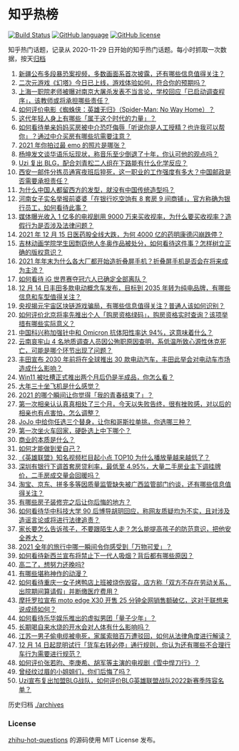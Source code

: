 # 知乎热榜
[![Build Status](https://github.com/ToWeLong/zhihu-hot-questions/workflows/CI/badge.svg)](https://github.com/ToWeLong/zhihu-hot-questions/actions)
[![GitHub language](https://img.shields.io/badge/language-golang-orange.svg)](https://golang.org/)
[![GitHub license](https://img.shields.io/github/license/ToWeLong/zhihu-hot-questions)](https://github.com/ToWeLong/zhihu-hot-questions/blob/main/LICENSE)

知乎热门话题，记录从 2020-11-29 日开始的知乎热门话题。每小时抓取一次数据，按天[归档](./archives)

<!-- BEGIN -->

1. [新疆公布多段暴恐案视频，多数画面系首次披露，还有哪些信息值得关注？](https://www.zhihu.com/question/505894448)
1. [二次元游戏《幻塔》今日已上线，游戏体验如何，符合你的预期吗？](https://www.zhihu.com/question/506206168)
1. [上海一职院老师被曝对南京大屠杀发表不当言论，学校回应「已启动调查程序」，该教师或将承担哪些责任？](https://www.zhihu.com/question/506361711)
1. [如何评价电影《蜘蛛侠：英雄无归》（Spider-Man: No Way Home）？](https://www.zhihu.com/question/499757064)
1. [这代年轻人身上有哪些「属于这个时代的力量」？](https://www.zhihu.com/question/505124375)
1. [如何看待单亲妈妈买房被中介恐吓侮辱「听说你是人工授精？也许我可以帮你」？通过中介买房有哪些坑需要注意？](https://www.zhihu.com/question/506350667)
1. [2021 年你拍过最 emo 的照片是哪张？](https://www.zhihu.com/question/505047679)
1. [杨坤发文谈华语乐坛现状，称音乐至少倒退了十年，你认可他的观点吗？](https://www.zhihu.com/question/506024264)
1. [Uzi 复出 BLG，配合刘青松二人组在下路能有什么化学反应？](https://www.zhihu.com/question/506213542)
1. [西安一邮件分拣员通宵夜班后猝死，这一职业的工作强度有多大？中国邮政是否需要承担责任？](https://www.zhihu.com/question/506381396)
1. [为什么中国人都留西方的发型，就没有中国传统造型吗？](https://www.zhihu.com/question/497907743)
1. [河南女子实名举报前婆婆「在银行吃空饷有 8 套房 9 间商铺」，官方称确为银行员工，如何看待此事？](https://www.zhihu.com/question/506206026)
1. [媒体曝光收入 1 亿多的电视剧用 9000 万来买收视率，为什么要买收视率？造假行为是否涉及法律问题？](https://www.zhihu.com/question/506171562)
1. [2021 年 12 月 15 日医药股全线大跌，为何 4000 亿的药明康德闪崩跌停？](https://www.zhihu.com/question/506239888)
1. [吉林动画学院学生因剽窃他人冬奥作品被处分，如何看待这件事？怎样树立正确的版权意识？](https://www.zhihu.com/question/506150530)
1. [2021 年年末为什么各大厂都开始造折叠屏手机？折叠屏手机是否会在将来成为主流？](https://www.zhihu.com/question/505973018)
1. [如何看待 iG 世界赛夺冠六人已确定全部离队？](https://www.zhihu.com/question/506165127)
1. [12 月 14 日丰田多款电动概念车发布，目标到 2035 年转为纯电品牌，有哪些信息和车型值得关注？](https://www.zhihu.com/question/506037598)
1. [央视揭元宇宙区块链游戏骗局，有哪些信息值得关注？普通人该如何识别？](https://www.zhihu.com/question/505921344)
1. [如何评价北京将率先推出个人「购房资格绿码」，购房资格实时查询？该项举措有哪些实际意义？](https://www.zhihu.com/question/506162301)
1. [中国科兴称加强针中和 Omicron 抗体阳性率达 94%，这意味着什么？](https://www.zhihu.com/question/506244284)
1. [云南哀牢山 4 名地质调查人员因公殉职原因查明，系低温所致心源性休克死亡，可能是哪个环节出现了问题？](https://www.zhihu.com/question/506282897)
1. [丰田宣布 2030 年前将在全球推出 30 款电动汽车，丰田此举会对电动车市场造成什么影响？](https://www.zhihu.com/question/505981113)
1. [Win11 被吐槽正式推出两个月后仍是半成品，你怎么看？](https://www.zhihu.com/question/502612042)
1. [大年三十坐飞机是什么感觉？](https://www.zhihu.com/question/504668466)
1. [2021 的哪个瞬间让你觉得「我的青春结束了」？](https://www.zhihu.com/question/504374541)
1. [第一次相亲认认真真相处了三个月，今天以失败告终，很有挫败感，对以后的相亲也有点害怕，怎么调整？](https://www.zhihu.com/question/325977841)
1. [JoJo 中给你任选三个替身，让你和哥斯拉单挑，你选哪三种？](https://www.zhihu.com/question/505084445)
1. [第一次坐火车回家，硬卧选上中下哪个？](https://www.zhihu.com/question/505772744)
1. [商业的本质是什么？](https://www.zhihu.com/question/19733835)
1. [如何才能做到爱自己？](https://www.zhihu.com/question/23387667)
1. [《英雄联盟》知名视频栏目起小点 TOP10 为什么播放量越来越低了？](https://www.zhihu.com/question/505939296)
1. [深圳有银行下调首套房贷利率，最低至 4.95%，大量二手房业主下调挂牌价，二手房成交量会回暖吗？](https://www.zhihu.com/question/506055350)
1. [淘宝、京东、拼多多等因质量监管缺失被广西监管部门约谈，还有哪些信息值得关注？](https://www.zhihu.com/question/506176873)
1. [有哪些房子装修完之后让你后悔的地方？](https://www.zhihu.com/question/266690910)
1. [如何看待华中科技大学 90 后博导胡玥回应，称网友质疑均为不实，且对涉及造谣言论或将进行法律追责？](https://www.zhihu.com/question/506158990)
1. [家长要怎么告诉孩子，不要跟陌生人走？怎么能提高孩子的防范意识，把他安全养大？](https://www.zhihu.com/question/504685329)
1. [2021 全年的旅行中哪一瞬间令你感受到「万物可爱」？](https://www.zhihu.com/question/506043927)
1. [如何看待新西兰宣布将禁止下一代人吸烟？背后都有哪些原因？](https://www.zhihu.com/question/505312691)
1. [高二了，想努力还晚吗?](https://www.zhihu.com/question/505856757)
1. [有哪些堪称神作的动漫？](https://www.zhihu.com/question/49310040)
1. [如何看待重庆一女子烤鸭店上班被烧伤毁容，店方称「双方不存在劳动关系，出院期间算请假」并断缴医疗费用？](https://www.zhihu.com/question/505907009)
1. [摩托罗拉宣布 moto edge X30 开售 25 分钟全网销售额破亿，这对于联想来说成绩如何？](https://www.zhihu.com/question/506154047)
1. [如何看待乐华娱乐推出的虚拟男团「量子少年」？](https://www.zhihu.com/question/505991570)
1. [长期喝自来水烧的开水会对人体有什么影响吗？](https://www.zhihu.com/question/505693265)
1. [江苏一男子偷电缆被电死，家属索赔百万遭驳回，如何从法律角度进行解读？](https://www.zhihu.com/question/505807524)
1. [12 月 14 日起昆明试行「货车右转必停」通行规则，你认为还有哪些不合理行车行为需要进行规范？](https://www.zhihu.com/question/506152398)
1. [如何评价张若昀、李庚希、胡军等主演的电视剧《雪中悍刀行》？](https://www.zhihu.com/question/505685160)
1. [曾经纹过眉的小姐姐们，你们后悔了吗？](https://www.zhihu.com/question/338701772)
1. [Uzi宣布复出加盟BLG战队，如何评价BLG英雄联盟战队2022新赛季阵容名单？](https://www.zhihu.com/question/506206566)

<!-- END -->

历史归档 [./archives](./archives)


### License
[zhihu-hot-questions](https://github.com/towelong/zhihu-hot-questions) 的源码使用 MIT License 发布。